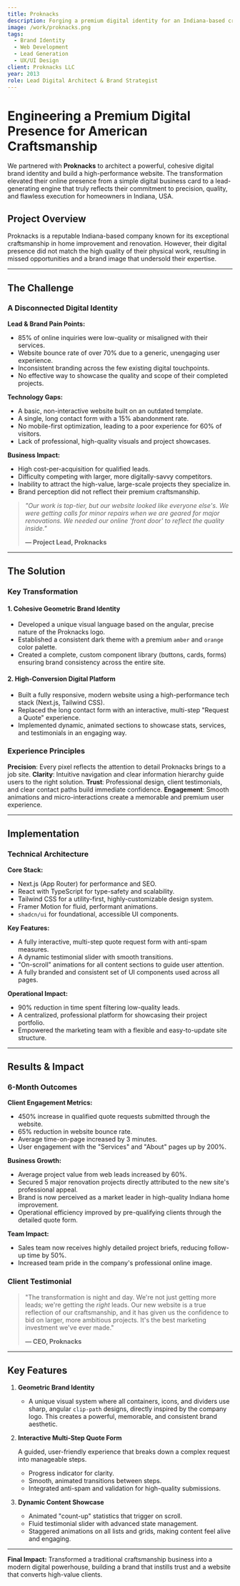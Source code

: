 ```yaml
---
title: Proknacks
description: Forging a premium digital identity for an Indiana-based craftsmanship company, driving high-quality leads through a cohesive, user-centric website.
image: /work/proknacks.png
tags:
  - Brand Identity
  - Web Development
  - Lead Generation
  - UX/UI Design
client: Proknacks LLC
year: 2013
role: Lead Digital Architect & Brand Strategist
---
```


# Engineering a Premium Digital Presence for American Craftsmanship

We partnered with **Proknacks** to architect a powerful, cohesive digital brand identity and build a high-performance website. The transformation elevated their online presence from a simple digital business card to a lead-generating engine that truly reflects their commitment to precision, quality, and flawless execution for homeowners in Indiana, USA.

## Project Overview

Proknacks is a reputable Indiana-based company known for its exceptional craftsmanship in home improvement and renovation. However, their digital presence did not match the high quality of their physical work, resulting in missed opportunities and a brand image that undersold their expertise.

---

## The Challenge

### A Disconnected Digital Identity

**Lead & Brand Pain Points:**

- 85% of online inquiries were low-quality or misaligned with their services.
- Website bounce rate of over 70% due to a generic, unengaging user experience.
- Inconsistent branding across the few existing digital touchpoints.
- No effective way to showcase the quality and scope of their completed projects.

**Technology Gaps:**

- A basic, non-interactive website built on an outdated template.
- A single, long contact form with a 15% abandonment rate.
- No mobile-first optimization, leading to a poor experience for 60% of visitors.
- Lack of professional, high-quality visuals and project showcases.

**Business Impact:**

- High cost-per-acquisition for qualified leads.
- Difficulty competing with larger, more digitally-savvy competitors.
- Inability to attract the high-value, large-scale projects they specialize in.
- Brand perception did not reflect their premium craftsmanship.

> _"Our work is top-tier, but our website looked like everyone else's. We were getting calls for minor repairs when we are geared for major renovations. We needed our online 'front door' to reflect the quality inside."_
>
> **— Project Lead, Proknacks**

---

## The Solution

### Key Transformation

#### 1. **Cohesive Geometric Brand Identity**

- Developed a unique visual language based on the angular, precise nature of the Proknacks logo.
- Established a consistent dark theme with a premium `amber` and `orange` color palette.
- Created a complete, custom component library (buttons, cards, forms) ensuring brand consistency across the entire site.

#### 2. **High-Conversion Digital Platform**

- Built a fully responsive, modern website using a high-performance tech stack (Next.js, Tailwind CSS).
- Replaced the long contact form with an interactive, multi-step "Request a Quote" experience.
- Implemented dynamic, animated sections to showcase stats, services, and testimonials in an engaging way.

### Experience Principles

**Precision**: Every pixel reflects the attention to detail Proknacks brings to a job site.
**Clarity**: Intuitive navigation and clear information hierarchy guide users to the right solution.
**Trust**: Professional design, client testimonials, and clear contact paths build immediate confidence.
**Engagement**: Smooth animations and micro-interactions create a memorable and premium user experience.

---

## Implementation

### Technical Architecture

**Core Stack:**

- Next.js (App Router) for performance and SEO.
- React with TypeScript for type-safety and scalability.
- Tailwind CSS for a utility-first, highly-customizable design system.
- Framer Motion for fluid, performant animations.
- `shadcn/ui` for foundational, accessible UI components.

**Key Features:**

- A fully interactive, multi-step quote request form with anti-spam measures.
- A dynamic testimonial slider with smooth transitions.
- "On-scroll" animations for all content sections to guide user attention.
- A fully branded and consistent set of UI components used across all pages.

**Operational Impact:**

- 90% reduction in time spent filtering low-quality leads.
- A centralized, professional platform for showcasing their project portfolio.
- Empowered the marketing team with a flexible and easy-to-update site structure.

---

## Results & Impact

### 6-Month Outcomes

**Client Engagement Metrics:**

- 450% increase in qualified quote requests submitted through the website.
- 65% reduction in website bounce rate.
- Average time-on-page increased by 3 minutes.
- User engagement with the "Services" and "About" pages up by 200%.

**Business Growth:**

- Average project value from web leads increased by 60%.
- Secured 5 major renovation projects directly attributed to the new site's professional appeal.
- Brand is now perceived as a market leader in high-quality Indiana home improvement.
- Operational efficiency improved by pre-qualifying clients through the detailed quote form.

**Team Impact:**

- Sales team now receives highly detailed project briefs, reducing follow-up time by 50%.
- Increased team pride in the company's professional online image.

### Client Testimonial

> "The transformation is night and day. We're not just getting more leads; we're getting the _right_ leads. Our new website is a true reflection of our craftsmanship, and it has given us the confidence to bid on larger, more ambitious projects. It's the best marketing investment we've ever made."
>
> **— CEO, Proknacks**

---

## Key Features

1.  **Geometric Brand Identity**

    - A unique visual system where all containers, icons, and dividers use sharp, angular `clip-path` designs, directly inspired by the company logo. This creates a powerful, memorable, and consistent brand aesthetic.

2.  **Interactive Multi-Step Quote Form**

    A guided, user-friendly experience that breaks down a complex request into manageable steps.

    - Progress indicator for clarity.
    - Smooth, animated transitions between steps.
    - Integrated anti-spam and validation for high-quality submissions.

3.  **Dynamic Content Showcase**

    - Animated "count-up" statistics that trigger on scroll.
    - Fluid testimonial slider with advanced state management.
    - Staggered animations on all lists and grids, making content feel alive and engaging.

---

**Final Impact:** Transformed a traditional craftsmanship business into a modern digital powerhouse, building a brand that instills trust and a website that converts high-value clients.
